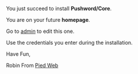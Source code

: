 You just succeed to install **Pushword/Core**.

You are on your future **homepage**.

Go to [admin](/admin/) to edit this one.

Use the credentials you enter during the installation.

Have Fun,

Robin From [Pied Web](https://piedweb.com)
